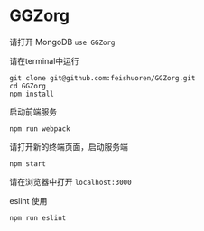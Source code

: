 # GGZorg

请打开 MongoDB
`use GGZorg`

请在terminal中运行

```
git clone git@github.com:feishuoren/GGZorg.git
cd GGZorg
npm install
```
启动前端服务
```
npm run webpack
```
请打开新的终端页面，启动服务端
```
npm start

```
请在浏览器中打开
`localhost:3000`

eslint 使用
```
npm run eslint
```